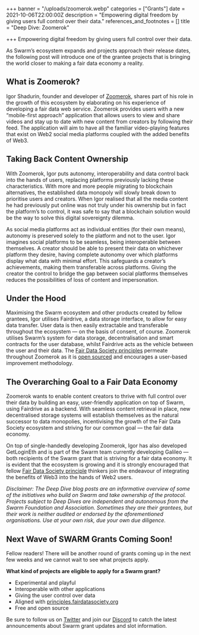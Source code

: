 +++
banner = "/uploads/zoomerok.webp"
categories = ["Grants"]
date = 2021-10-06T22:00:00Z
description = "Empowering digital freedom by giving users full control over their data."
references_and_footnotes = []
title = "Deep Dive: Zoomerok"

+++
Empowering digital freedom by giving users full control over their data.

As Swarm’s ecosystem expands and projects approach their release dates, the following post will introduce one of the grantee projects that is bringing the world closer to making a fair data economy a reality.

## What is Zoomerok?

Igor Shadurin, founder and developer of [Zoomerok](https://github.com/IgorShadurin/zoomerok-new), shares part of his role in the growth of this ecosystem by elaborating on his experience of developing a fair data web service. Zoomerok provides users with a new “mobile-first approach” application that allows users to view and share videos and stay up to date with new content from creators by following their feed. The application will aim to have all the familiar video-playing features that exist on Web2 social media platforms coupled with the added benefits of Web3.

## Taking Back Content Ownership

With Zoomerok, Igor puts autonomy, interoperability and data control back into the hands of users, replacing platforms previously lacking these characteristics. With more and more people migrating to blockchain alternatives, the established data monopoly will slowly break down to prioritise users and creators. When Igor realised that all the media content he had previously put online was not truly under his ownership but in fact the platform’s to control, it was safe to say that a blockchain solution would be the way to solve this digital sovereignty dilemma.

As social media platforms act as individual entities (for their own means), autonomy is preserved solely to the platform and not to the user. Igor imagines social platforms to be seamless, being interoperable between themselves. A creator should be able to present their data on whichever platform they desire, having complete autonomy over which platforms display what data with minimal effort. This safeguards a creator’s achievements, making them transferable across platforms. Giving the creator the control to bridge the gap between social platforms themselves reduces the possibilities of loss of content and impersonation.

## Under the Hood

Maximising the Swarm ecosystem and other products created by fellow grantees, Igor utilises Fairdrive, a data storage interface, to allow for easy data transfer. User data is then easily extractable and transferable throughout the ecosystem — on the basis of consent, of course. Zoomerok utilises Swarm’s system for data storage, decentralisation and smart contracts for the user database, whilst Fairdrive acts as the vehicle between the user and their data. The [Fair Data Society principles](https://principles.fairdatasociety.org/) permeate throughout Zoomerok as it is [open sourced](https://github.com/IgorShadurin/zoomerok-new) and encourages a user-based improvement methodology.

## The Overarching Goal to a Fair Data Economy

Zoomerok wants to enable content creators to thrive with full control over their data by building an easy, user-friendly application on top of Swarm, using Fairdrive as a backend. With seamless content retrieval in place, new decentralised storage systems will establish themselves as the natural successor to data monopolies, incentivising the growth of the Fair Data Society ecosystem and striving for our common goal — the fair data economy.

On top of single-handedly developing Zoomerok, Igor has also developed GetLoginEth and is part of the Swarm team currently developing Galileo — both recipients of the Swarm grant that is striving for a fair data economy. It is evident that the ecosystem is growing and it is strongly encouraged that fellow [Fair Data Society principle](https://principles.fairdatasociety.org/) thinkers join the endeavour of integrating the benefits of Web3 into the hands of Web2 users.

_Disclaimer: The Deep Dive blog posts are an informative overview of some of the initiatives who build on Swarm and take ownership of the protocol. Projects subject to Deep Dives are independent and autonomous from the Swarm Foundation and Association. Sometimes they are their grantees, but their work is neither audited or endorsed by the aforementioned organisations. Use at your own risk, due your own due diligence._

## Next Wave of SWARM Grants Coming Soon!

Fellow readers! There will be another round of grants coming up in the next few weeks and we cannot wait to see what projects apply.

**What kind of projects are eligible to apply for a Swarm grant?**

* Experimental and playful
* Interoperable with other applications
* Giving the user control over data
* Aligned with [principles.fairdatasociety.org](https://principles.fairdatasociety.org/)
* Free and open source

Be sure to follow us on [Twitter](https://twitter.com/ethswarmhive) and join our [Discord](https://discord.gg/mQ7xfgqu) to catch the latest announcements about Swarm grant updates and slot information.